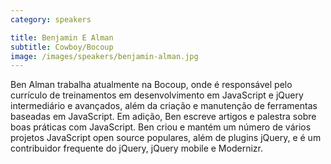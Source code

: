 ```yaml
---
category: speakers

title: Benjamin E Alman
subtitle: Cowboy/Bocoup
image: /images/speakers/benjamin-alman.jpg
---
```

Ben Alman trabalha atualmente na Bocoup, onde é responsável pelo currículo de treinamentos em desenvolvimento em JavaScript e jQuery intermediário e avançados, além da criação e manutenção de ferramentas baseadas em JavaScript. Em adição, Ben escreve artigos e palestra sobre boas práticas com JavaScript.
Ben criou e mantém um número de vários projetos JavaScript open source populares, além de plugins jQuery, e é um contribuidor frequente do jQuery, jQuery mobile e Modernizr.